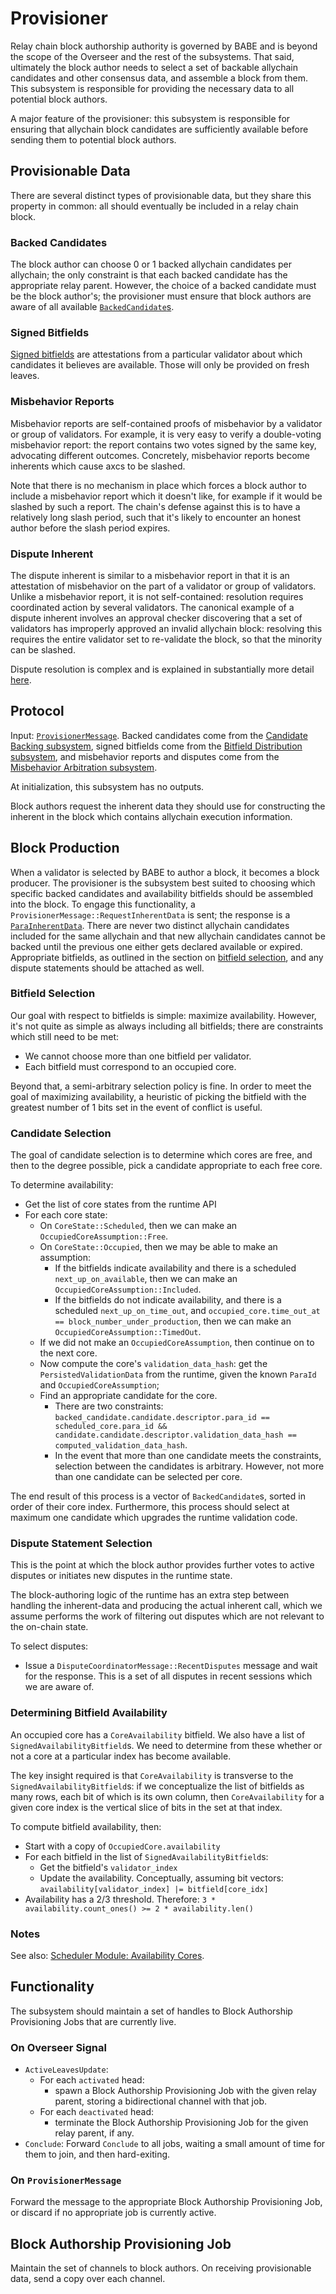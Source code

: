 # Provisioner

Relay chain block authorship authority is governed by BABE and is beyond the scope of the Overseer and the rest of the subsystems. That said, ultimately the block author needs to select a set of backable allychain candidates and other consensus data, and assemble a block from them. This subsystem is responsible for providing the necessary data to all potential block authors.

A major feature of the provisioner: this subsystem is responsible for ensuring that allychain block candidates are sufficiently available before sending them to potential block authors.

## Provisionable Data

There are several distinct types of provisionable data, but they share this property in common: all should eventually be included in a relay chain block.

### Backed Candidates

The block author can choose 0 or 1 backed allychain candidates per allychain; the only constraint is that each backed candidate has the appropriate relay parent. However, the choice of a backed candidate must be the block author's; the provisioner must ensure that block authors are aware of all available [`BackedCandidate`s](../../types/backing.md#backed-candidate).

### Signed Bitfields

[Signed bitfields](../../types/availability.md#signed-availability-bitfield) are attestations from a particular validator about which candidates it believes are available. Those will only be provided on fresh leaves.

### Misbehavior Reports

Misbehavior reports are self-contained proofs of misbehavior by a validator or group of validators. For example, it is very easy to verify a double-voting misbehavior report: the report contains two votes signed by the same key, advocating different outcomes. Concretely, misbehavior reports become inherents which cause axcs to be slashed.

Note that there is no mechanism in place which forces a block author to include a misbehavior report which it doesn't like, for example if it would be slashed by such a report. The chain's defense against this is to have a relatively long slash period, such that it's likely to encounter an honest author before the slash period expires.

### Dispute Inherent

The dispute inherent is similar to a misbehavior report in that it is an attestation of misbehavior on the part of a validator or group of validators. Unlike a misbehavior report, it is not self-contained: resolution requires coordinated action by several validators. The canonical example of a dispute inherent involves an approval checker discovering that a set of validators has improperly approved an invalid allychain block: resolving this requires the entire validator set to re-validate the block, so that the minority can be slashed.

Dispute resolution is complex and is explained in substantially more detail [here](../../runtime/disputes.md).

## Protocol

Input: [`ProvisionerMessage`](../../types/overseer-protocol.md#provisioner-message). Backed candidates come from the [Candidate Backing subsystem](../backing/candidate-backing.md), signed bitfields come from the [Bitfield Distribution subsystem](../availability/bitfield-distribution.md), and misbehavior reports and disputes come from the [Misbehavior Arbitration subsystem](misbehavior-arbitration.md).

At initialization, this subsystem has no outputs.

Block authors request the inherent data they should use for constructing the inherent in the block which contains allychain execution information.

## Block Production

When a validator is selected by BABE to author a block, it becomes a block producer. The provisioner is the subsystem best suited to choosing which specific backed candidates and availability bitfields should be assembled into the block. To engage this functionality, a `ProvisionerMessage::RequestInherentData` is sent; the response is a [`ParaInherentData`](../../types/runtime.md#parainherentdata). There are never two distinct allychain candidates included for the same allychain and that new allychain candidates cannot be backed until the previous one either gets declared available or expired. Appropriate bitfields, as outlined in the section on [bitfield selection](#bitfield-selection), and any dispute statements should be attached as well.

### Bitfield Selection

Our goal with respect to bitfields is simple: maximize availability. However, it's not quite as simple as always including all bitfields; there are constraints which still need to be met:

- We cannot choose more than one bitfield per validator.
- Each bitfield must correspond to an occupied core.

Beyond that, a semi-arbitrary selection policy is fine. In order to meet the goal of maximizing availability, a heuristic of picking the bitfield with the greatest number of 1 bits set in the event of conflict is useful.

### Candidate Selection

The goal of candidate selection is to determine which cores are free, and then to the degree possible, pick a candidate appropriate to each free core.

To determine availability:

- Get the list of core states from the runtime API
- For each core state:
  - On `CoreState::Scheduled`, then we can make an `OccupiedCoreAssumption::Free`.
  - On `CoreState::Occupied`, then we may be able to make an assumption:
    - If the bitfields indicate availability and there is a scheduled `next_up_on_available`, then we can make an `OccupiedCoreAssumption::Included`.
    - If the bitfields do not indicate availability, and there is a scheduled `next_up_on_time_out`, and `occupied_core.time_out_at == block_number_under_production`, then we can make an `OccupiedCoreAssumption::TimedOut`.
  - If we did not make an `OccupiedCoreAssumption`, then continue on to the next core.
  - Now compute the core's `validation_data_hash`: get the `PersistedValidationData` from the runtime, given the known `ParaId` and `OccupiedCoreAssumption`;
  - Find an appropriate candidate for the core.
    - There are two constraints: `backed_candidate.candidate.descriptor.para_id == scheduled_core.para_id && candidate.candidate.descriptor.validation_data_hash == computed_validation_data_hash`.
    - In the event that more than one candidate meets the constraints, selection between the candidates is arbitrary. However, not more than one candidate can be selected per core.

The end result of this process is a vector of `BackedCandidate`s, sorted in order of their core index. Furthermore, this process should select at maximum one candidate which upgrades the runtime validation code.

### Dispute Statement Selection

This is the point at which the block author provides further votes to active disputes or initiates new disputes in the runtime state.

The block-authoring logic of the runtime has an extra step between handling the inherent-data and producing the actual inherent call, which we assume performs the work of filtering out disputes which are not relevant to the on-chain state.

To select disputes:

- Issue a `DisputeCoordinatorMessage::RecentDisputes` message and wait for the response. This is a set of all disputes in recent sessions which we are aware of.

### Determining Bitfield Availability

An occupied core has a `CoreAvailability` bitfield. We also have a list of `SignedAvailabilityBitfield`s. We need to determine from these whether or not a core at a particular index has become available.

The key insight required is that `CoreAvailability` is transverse to the `SignedAvailabilityBitfield`s: if we conceptualize the list of bitfields as many rows, each bit of which is its own column, then `CoreAvailability` for a given core index is the vertical slice of bits in the set at that index.

To compute bitfield availability, then:

- Start with a copy of `OccupiedCore.availability`
- For each bitfield in the list of `SignedAvailabilityBitfield`s:
  - Get the bitfield's `validator_index`
  - Update the availability. Conceptually, assuming bit vectors: `availability[validator_index] |= bitfield[core_idx]`
- Availability has a 2/3 threshold. Therefore: `3 * availability.count_ones() >= 2 * availability.len()`

### Notes

See also: [Scheduler Module: Availability Cores](../../runtime/scheduler.md#availability-cores).

## Functionality

The subsystem should maintain a set of handles to Block Authorship Provisioning Jobs that are currently live.

### On Overseer Signal

- `ActiveLeavesUpdate`:
  - For each `activated` head:
    - spawn a Block Authorship Provisioning Job with the given relay parent, storing a bidirectional channel with that job.
  - For each `deactivated` head:
    - terminate the Block Authorship Provisioning Job for the given relay parent, if any.
- `Conclude`: Forward `Conclude` to all jobs, waiting a small amount of time for them to join, and then hard-exiting.

### On `ProvisionerMessage`

Forward the message to the appropriate Block Authorship Provisioning Job, or discard if no appropriate job is currently active.

## Block Authorship Provisioning Job

Maintain the set of channels to block authors. On receiving provisionable data, send a copy over each channel.
